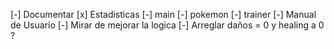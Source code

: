 [-] Documentar
    [x] Estadisticas
    [-] main
    [-] pokemon
    [-] trainer
[-] Manual de Usuario
[-] Mirar de mejorar la logica
[-] Arreglar daños = 0 y healing a 0 ?